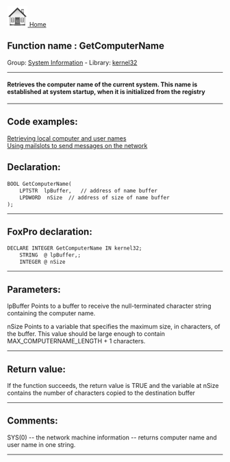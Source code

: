 [<img src="../../images/home.png"> Home ](https://github.com/VFPX/Win32API)  

## Function name : GetComputerName
Group: [System Information](../../functions_group.md#System_Information)  -  Library: [kernel32](../../../libraries.md#kernel32)  
***  


#### Retrieves the computer name of the current system. This name is established at system startup, when it is initialized from the registry
***  


## Code examples:
[Retrieving local computer and user names](../../samples/sample_041.md)  
[Using mailslots to send messages on the network](../../samples/sample_269.md)  

## Declaration:
```foxpro  
BOOL GetComputerName(
	LPTSTR  lpBuffer,	// address of name buffer
	LPDWORD  nSize 	// address of size of name buffer
);  
```  
***  


## FoxPro declaration:
```foxpro  
DECLARE INTEGER GetComputerName IN kernel32;
	STRING  @ lpBuffer,;
	INTEGER @ nSize  
```  
***  


## Parameters:
lpBuffer
Points to a buffer to receive the null-terminated character string containing the computer name. 

nSize
Points to a variable that specifies the maximum size, in characters, of the buffer. This value should be large enough to contain MAX_COMPUTERNAME_LENGTH + 1 characters.  
***  


## Return value:
If the function succeeds, the return value is TRUE and the variable at nSize contains the number of characters copied to the destination buffer  
***  


## Comments:
SYS(0) -- the network machine information -- returns computer name and user name in one string.  
  
***  

